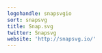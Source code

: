 ```yaml
---
logohandle: snapsvgio
sort: snapsvg
title: Snap.svg
twitter: Snapsvg
website: 'http://snapsvg.io/'
---
```


